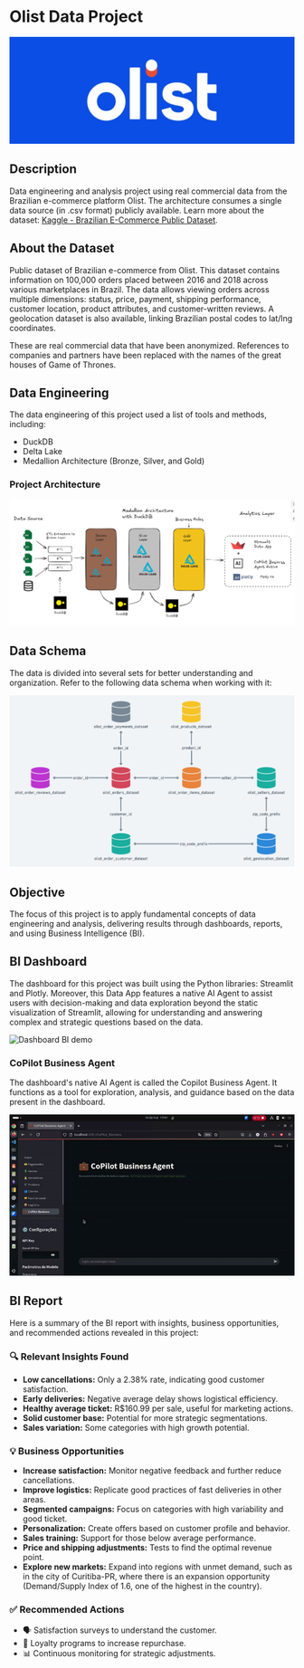 # Olist Data Project

![Hero project image](./assets/static/olist_hero_banner.png)

## Description
Data engineering and analysis project using real commercial data from the Brazilian e-commerce platform Olist. The architecture consumes a single data source (in .csv format) publicly available. Learn more about the dataset: [Kaggle - Brazilian E-Commerce Public Dataset](https://www.kaggle.com/datasets/olistbr/brazilian-ecommerce).

## About the Dataset
Public dataset of Brazilian e-commerce from Olist. This dataset contains information on 100,000 orders placed between 2016 and 2018 across various marketplaces in Brazil. The data allows viewing orders across multiple dimensions: status, price, payment, shipping performance, customer location, product attributes, and customer-written reviews. A geolocation dataset is also available, linking Brazilian postal codes to lat/lng coordinates.

These are real commercial data that have been anonymized. References to companies and partners have been replaced with the names of the great houses of Game of Thrones.

## Data Engineering
The data engineering of this project used a list of tools and methods, including:
- DuckDB
- Delta Lake
- Medallion Architecture (Bronze, Silver, and Gold)

### Project Architecture
![Print Screen Schema](./assets/static/olist-data-engineering-schema.png)

## Data Schema
The data is divided into several sets for better understanding and organization. Refer to the following data schema when working with it:

![Schema dataset olist marketplace](./assets/static/schema_dataset_olist.png)

## Objective
The focus of this project is to apply fundamental concepts of data engineering and analysis, delivering results through dashboards, reports, and using Business Intelligence (BI).

## BI Dashboard
The dashboard for this project was built using the Python libraries: Streamlit and Plotly. Moreover, this Data App features a native AI Agent to assist users with decision-making and data exploration beyond the static visualization of Streamlit, allowing for understanding and answering complex and strategic questions based on the data.

![Dashboard BI demo](./assets/static/dashboard_olist_data_project_demo.gif)

### CoPilot Business Agent
The dashboard's native AI Agent is called the Copilot Business Agent. It functions as a tool for exploration, analysis, and guidance based on the data present in the dashboard.

![CoPilot Business Agent demo](./assets/static/copilot_business_agent_demo.gif)

## BI Report
Here is a summary of the BI report with insights, business opportunities, and recommended actions revealed in this project:

### 🔍 Relevant Insights Found
- **Low cancellations:** Only a 2.38% rate, indicating good customer satisfaction.
- **Early deliveries:** Negative average delay shows logistical efficiency.
- **Healthy average ticket:** R$160.99 per sale, useful for marketing actions.
- **Solid customer base:** Potential for more strategic segmentations.
- **Sales variation:** Some categories with high growth potential.

### 💡 Business Opportunities
- **Increase satisfaction:** Monitor negative feedback and further reduce cancellations.
- **Improve logistics:** Replicate good practices of fast deliveries in other areas.
- **Segmented campaigns:** Focus on categories with high variability and good ticket.
- **Personalization:** Create offers based on customer profile and behavior.
- **Sales training:** Support for those below average performance.
- **Price and shipping adjustments:** Tests to find the optimal revenue point.
- **Explore new markets:** Expand into regions with unmet demand, such as in the city of Curitiba-PR, where there is an expansion opportunity (Demand/Supply Index of 1.6, one of the highest in the country).

### ✅ Recommended Actions
- 🗣️ Satisfaction surveys to understand the customer.
- 🎁 Loyalty programs to increase repurchase.
- 📊 Continuous monitoring for strategic adjustments.